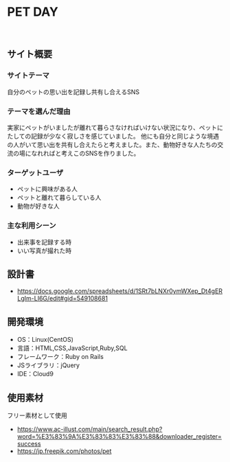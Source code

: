 # PET DAY
​
## サイト概要
### サイトテーマ
自分のペットの思い出を記録し共有し合えるSNS
​
### テーマを選んだ理由
実家にペットがいましたが離れて暮らさなければいけない状況になり、ペットにたしての記録が少なく寂しさを感じていました。
他にも自分と同じような境遇の人がいて思い出を共有し合えたらと考えました。また、動物好きな人たちの交流の場になれればと考えこのSNSを作りました。

### ターゲットユーザ
- ペットに興味がある人
- ペットと離れて暮らしている人
- 動物が好きな人
​
### 主な利用シーン
- 出来事を記録する時
- いい写真が撮れた時
## 設計書
- https://docs.google.com/spreadsheets/d/1SRt7bLNXr0ymWXep_Dt4gERLgIm-LI6G/edit#gid=549108681

## 開発環境
- OS：Linux(CentOS)
- 言語：HTML,CSS,JavaScript,Ruby,SQL
- フレームワーク：Ruby on Rails
- JSライブラリ：jQuery
- IDE：Cloud9
​
## 使用素材
フリー素材として使用
- https://www.ac-illust.com/main/search_result.php?word=%E3%83%9A%E3%83%83%E3%83%88&downloader_register=success
- https://jp.freepik.com/photos/pet
